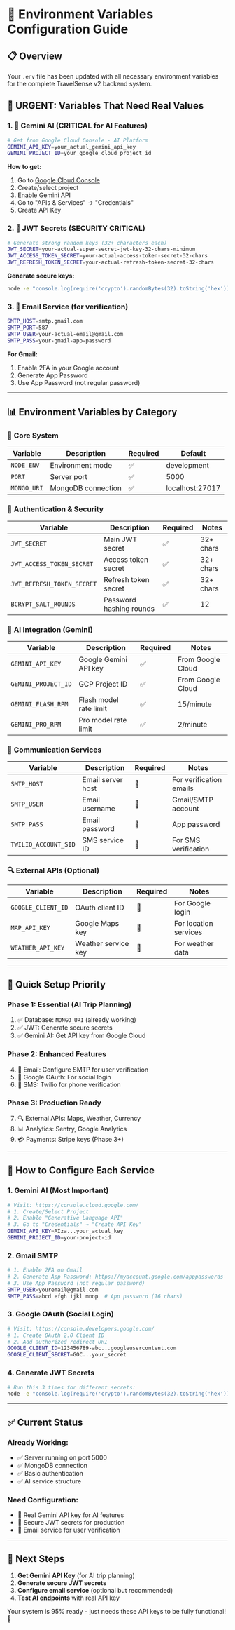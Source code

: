 # 🔧 Environment Variables Configuration Guide

## 📋 **Overview**
Your `.env` file has been updated with all necessary environment variables for the complete TravelSense v2 backend system.

## 🚨 **URGENT: Variables That Need Real Values**

### 1. **🤖 Gemini AI (CRITICAL for AI Features)**
```bash
# Get from Google Cloud Console - AI Platform
GEMINI_API_KEY=your_actual_gemini_api_key
GEMINI_PROJECT_ID=your_google_cloud_project_id
```
**How to get:**
1. Go to [Google Cloud Console](https://console.cloud.google.com/)
2. Create/select project
3. Enable Gemini API
4. Go to "APIs & Services" → "Credentials"
5. Create API Key

### 2. **🔐 JWT Secrets (SECURITY CRITICAL)**
```bash
# Generate strong random keys (32+ characters each)
JWT_SECRET=your-actual-super-secret-jwt-key-32-chars-minimum
JWT_ACCESS_TOKEN_SECRET=your-actual-access-token-secret-32-chars
JWT_REFRESH_TOKEN_SECRET=your-actual-refresh-token-secret-32-chars
```
**Generate secure keys:**
```bash
node -e "console.log(require('crypto').randomBytes(32).toString('hex'))"
```

### 3. **📧 Email Service (for verification)**
```bash
SMTP_HOST=smtp.gmail.com
SMTP_PORT=587
SMTP_USER=your-actual-email@gmail.com
SMTP_PASS=your-gmail-app-password
```
**For Gmail:**
1. Enable 2FA in your Google account
2. Generate App Password
3. Use App Password (not regular password)

---

## 📊 **Environment Variables by Category**

### 🔧 **Core System**
| Variable | Description | Required | Default |
|----------|-------------|----------|---------|
| `NODE_ENV` | Environment mode | ✅ | development |
| `PORT` | Server port | ✅ | 5000 |
| `MONGO_URI` | MongoDB connection | ✅ | localhost:27017 |

### 🔐 **Authentication & Security**
| Variable | Description | Required | Notes |
|----------|-------------|----------|-------|
| `JWT_SECRET` | Main JWT secret | ✅ | 32+ chars |
| `JWT_ACCESS_TOKEN_SECRET` | Access token secret | ✅ | 32+ chars |
| `JWT_REFRESH_TOKEN_SECRET` | Refresh token secret | ✅ | 32+ chars |
| `BCRYPT_SALT_ROUNDS` | Password hashing rounds | ✅ | 12 |

### 🤖 **AI Integration (Gemini)**
| Variable | Description | Required | Notes |
|----------|-------------|----------|-------|
| `GEMINI_API_KEY` | Google Gemini API key | ✅ | From Google Cloud |
| `GEMINI_PROJECT_ID` | GCP Project ID | ✅ | From Google Cloud |
| `GEMINI_FLASH_RPM` | Flash model rate limit | ✅ | 15/minute |
| `GEMINI_PRO_RPM` | Pro model rate limit | ✅ | 2/minute |

### 📧 **Communication Services**
| Variable | Description | Required | Notes |
|----------|-------------|----------|-------|
| `SMTP_HOST` | Email server host | 🔶 | For verification emails |
| `SMTP_USER` | Email username | 🔶 | Gmail/SMTP account |
| `SMTP_PASS` | Email password | 🔶 | App password |
| `TWILIO_ACCOUNT_SID` | SMS service ID | 🔶 | For SMS verification |

### 🔍 **External APIs (Optional)**
| Variable | Description | Required | Notes |
|----------|-------------|----------|-------|
| `GOOGLE_CLIENT_ID` | OAuth client ID | 🔶 | For Google login |
| `MAP_API_KEY` | Google Maps key | 🔶 | For location services |
| `WEATHER_API_KEY` | Weather service key | 🔶 | For weather data |

---

## 🚀 **Quick Setup Priority**

### **Phase 1: Essential (AI Trip Planning)**
1. ✅ Database: `MONGO_URI` (already working)
2. ✅ JWT: Generate secure secrets
3. ✅ Gemini AI: Get API key from Google Cloud

### **Phase 2: Enhanced Features**
4. 📧 Email: Configure SMTP for user verification
5. 🔐 Google OAuth: For social login
6. 📱 SMS: Twilio for phone verification

### **Phase 3: Production Ready**
7. 🔍 External APIs: Maps, Weather, Currency
8. 📊 Analytics: Sentry, Google Analytics
9. 💳 Payments: Stripe keys (Phase 3+)

---

## 🔧 **How to Configure Each Service**

### **1. Gemini AI (Most Important)**
```bash
# Visit: https://console.cloud.google.com/
# 1. Create/Select Project
# 2. Enable "Generative Language API"
# 3. Go to "Credentials" → "Create API Key"
GEMINI_API_KEY=AIza...your_actual_key
GEMINI_PROJECT_ID=your-project-id
```

### **2. Gmail SMTP**
```bash
# 1. Enable 2FA on Gmail
# 2. Generate App Password: https://myaccount.google.com/apppasswords
# 3. Use App Password (not regular password)
SMTP_USER=youremail@gmail.com
SMTP_PASS=abcd efgh ijkl mnop  # App password (16 chars)
```

### **3. Google OAuth (Social Login)**
```bash
# Visit: https://console.developers.google.com/
# 1. Create OAuth 2.0 Client ID
# 2. Add authorized redirect URI
GOOGLE_CLIENT_ID=123456789-abc...googleusercontent.com
GOOGLE_CLIENT_SECRET=GOC...your_secret
```

### **4. Generate JWT Secrets**
```bash
# Run this 3 times for different secrets:
node -e "console.log(require('crypto').randomBytes(32).toString('hex'))"
```

---

## ✅ **Current Status**

### **Already Working:**
- ✅ Server running on port 5000
- ✅ MongoDB connection
- ✅ Basic authentication
- ✅ AI service structure

### **Need Configuration:**
- 🔧 Real Gemini API key for AI features
- 🔧 Secure JWT secrets for production
- 🔧 Email service for user verification

---

## 🎯 **Next Steps**

1. **Get Gemini API Key** (for AI trip planning)
2. **Generate secure JWT secrets**
3. **Configure email service** (optional but recommended)
4. **Test AI endpoints** with real API key

Your system is 95% ready - just needs these API keys to be fully functional! 🚀